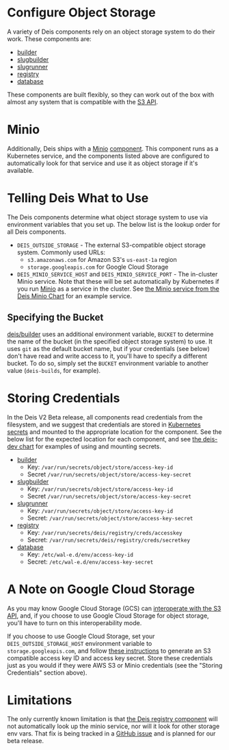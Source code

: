 # Configure Object Storage

A variety of Deis components rely on an object storage system to do their work. These components are:

- [builder](https://github.com/deis/builder)
- [slugbuilder](https://github.com/deis/slugbuilder)
- [slugrunner](https://github.com/deis/slugrunner)
- [registry](https://github.com/deis/registry)
- [database](https://github.com/deis/postgres)

These components are built flexibly, so they can work out of the box with almost any system that is compatible with the [S3 API](http://docs.aws.amazon.com/AmazonS3/latest/API/APIRest.html).

# Minio

Additionally, Deis ships with a [Minio](http://minio.io) [component](https://github.com/deis/minio). This component runs as a Kubernetes service, and the components listed above are configured to automatically look for that service and use it as object storage if it's available.

# Telling Deis What to Use

The Deis components determine what object storage system to use via environment variables that you set up. The below list is the lookup order for all Deis components.

- `DEIS_OUTSIDE_STORAGE` - The external S3-compatible object storage system. Commonly used URLs:
  - `s3.amazonaws.com` for Amazon S3's `us-east-1a` region
  - `storage.googleapis.com` for Google Cloud Storage
- `DEIS_MINIO_SERVICE_HOST` and `DEIS_MINIO_SERVICE_PORT` - The in-cluster Minio service. Note that these will be set automatically by Kubernetes if you run [Minio](http://minio.io) as a service in the cluster. See [the Minio service from the Deis Minio Chart](https://github.com/deis/charts/blob/master/deis-dev/manifests/deis-minio-service.yaml) for an example service.

## Specifying the Bucket

[deis/builder](https://github.com/deis/builder) uses an additional environment variable, `BUCKET` to determine the name of the bucket (in the specified object storage system) to use. It uses `git` as the default bucket name, but if your credentials (see below) don't have read and write access to it, you'll have to specify a different bucket. To do so, simply set the `BUCKET` environment variable to another value (`deis-builds`, for example).

# Storing Credentials

In the Deis V2 Beta release, all components read credentials from the filesystem, and we suggest that credentials are stored in [Kubernetes secrets](http://kubernetes.io/v1.1/docs/user-guide/secrets.html) and mounted to the appropriate location for the component. See the below list for the expected location for each component, and see [the deis-dev chart](https://github.com/deis/charts/tree/master/deis-dev) for examples of using and mounting secrets.

- [builder](https://github.com/deis/builder)
  - Key: `/var/run/secrets/object/store/access-key-id`
  - Secret `/var/run/secrets/object/store/access-key-secret`
- [slugbuilder](https://github.com/deis/slugbuilder)
  - Key: `/var/run/secrets/object/store/access-key-id`
  - Secret `/var/run/secrets/object/store/access-key-secret`
- [slugrunner](https://github.com/deis/slugrunner)
  - Key: `/var/run/secrets/object/store/access-key-id`
  - Secret: `/var/run/secrets/object/store/access-key-secret`
- [registry](https://github.com/deis/registry)
  - Key: `/var/run/secrets/deis/registry/creds/accesskey`
  - Secret: `/var/run/secrets/deis/registry/creds/secretkey`
- [database](https://github.com/deis/postgres)
  - Key: `/etc/wal-e.d/env/access-key-id`
  - Secret: `/etc/wal-e.d/env/access-key-secret`

# A Note on Google Cloud Storage

As you may know Google Cloud Storage (GCS) can [interoperate with the S3 API](https://cloud.google.com/storage/docs/interoperability), and, if you choose to use Google Cloud Storage for object storage, you'll have to turn on this interoperability mode.

If you choose to use Google Cloud Storage, set your `DEIS_OUTSIDE_STORAGE_HOST` environment variable to `storage.googleapis.com`, and follow [these instructions](https://cloud.google.com/storage/docs/migrating?hl=en_US#keys) to generate an S3 compatible access key ID and access key secret. Store these credentials just as you would if they were AWS S3 or Minio credentials (see the "Storing Credentials" section above).

# Limitations

The only currently known limitation is that [the Deis registry component](https://github.com/deis/registry) will not automatically look up the minio service, nor will it look for other storage env vars. That fix is being tracked in a [GitHub issue](https://github.com/deis/registry/issues/7) and is planned for our beta release.
